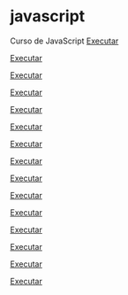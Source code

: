 # javascript
 Curso de JavaScript
<a href="https://paulopson.github.io/javascript/exercicios/aula004/index.html/" target="blank"> Executar </a>

<a href="https://paulopson.github.io/javascript/exercicios/aula005/index copy.html" target="blank"> Executar </a>

<a href="https://paulopson.github.io/javascript/exercicios/aula009/ex005.html" target="blank"> Executar </a>

<a href="https://paulopson.github.io/javascript/exercicios/aula010/ex01.html" target="blank"> Executar </a>

<a href="https://paulopson.github.io/javascript/exercicios/aula010/ex02.html" target="blank"> Executar </a>

<a href="https://paulopson.github.io/javascript/exercicios/aula011/ex010.html" target="blank"> Executar </a>

<a href="https://paulopson.github.io/javascript/exercicios/aula011/ex011.html" target="blank"> Executar </a>

<a href="https://paulopson.github.io/javascript/exercicios/aula012/aula012ex/ex01/modelo.html" target="blank"> Executar </a>

<a href="https://paulopson.github.io/javascript/exercicios/aula012/aula012ex/exe02/modelo.html" target="blank"> Executar </a>

<a href="https://paulopson.github.io/javascript/exercicios/" target="blank"> Executar </a>

<a href="https://paulopson.github.io/javascript/exercicios/" target="blank"> Executar </a>

<a href="https://paulopson.github.io/javascript/exercicios/" target="blank"> Executar </a>

<a href="https://paulopson.github.io/javascript/exercicios/" target="blank"> Executar </a>

<a href="https://paulopson.github.io/javascript/exercicios/" target="blank"> Executar </a>

<a href="https://paulopson.github.io/javascript/exercicios/" target="blank"> Executar </a>